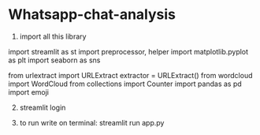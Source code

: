 # Whatsapp-chat-analysis

1.  import all this library

import streamlit as st
import preprocessor, helper
import matplotlib.pyplot as plt
import seaborn as sns

from urlextract import URLExtract
extractor = URLExtract()
from wordcloud import WordCloud
from collections import Counter
import pandas as pd
import emoji

2.  streamlit login

3. to run write on terminal:   streamlit run app.py




